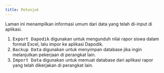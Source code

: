 ```yaml
---
title: Petunjuk
---
```


Laman ini menampilkan informasi umum dari data yang telah di-input di aplikasi.

1. <kbd class="kbd">Export Dapodik</kbd> digunakan untuk mengunduh nilai rapor siswa dalam format Excel, lalu impor ke aplikasi Dapodik.
2. <kbd class="kbd">Backup Data</kbd> digunakan untuk menyimpan database jika ingin melanjutkan pekerjaan di perangkat lain.
3. <kbd class="kbd">Import Data</kbd> digunakan untuk memuat database dari aplikasi rapor yang telah dikerjakan di perangkat lain.

